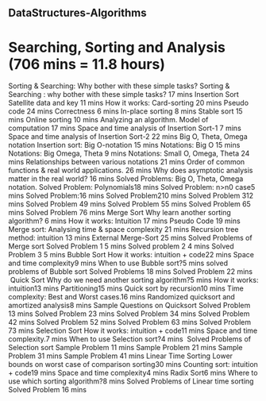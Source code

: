 ## DataStructures-Algorithms
# Searching, Sorting and Analysis (706 mins = 11.8 hours)   
Sorting & Searching: Why bother with these simple tasks?
	Sorting & Searching : why bother with these simple tasks? 17 mins
Insertion Sort
	Satellite data and key 11 mins
	How it works: Card-sorting 20 mins
	Pseudo code 24 mins
	Correctness 6 mins
	In-place sorting 8 mins
	Stable sort 15 mins
	Online sorting 10 mins
Analyzing an algorithm.
	Model of computation 17 mins
	Space and time analysis of Insertion Sort-1 7 mins
	Space and time analysis of Insertion Sort-2 22 mins
Big O, Theta, Omega notation
	Insertion sort: Big O-notation 15 mins
	Notations: Big O 15 mins
	Notations: Big Omega, Theta 9 mins
	Notations: Small O, Omega, Theta 24 mins
	Relationships between various notations 21 mins
	Order of common functions & real world applications. 26 mins
	Why does asymptotic analysis matter in the real world? 16 mins
Solved Problems: Big O, Theta, Omega notation.
	Solved Problem: Polynomials18 mins
	Solved Problem: n>n0 case5 mins
	Solved Problem:16 mins
	Solved Problem210 mins
	Solved Problem 312 mins
	Solved Problem 49 mins
	Solved Problem 55 mins
	Solved Problem 65 mins
	Solved Problem 76 mins
Merge Sort
	Why learn another sorting algorithm? 6 mins
	How it works: Intuition 17 mins
	Pseudo Code 19 mins
	Merge sort: Analysing time & space complexity 21 mins
	Recursion tree method: intuition 13 mins
	External Merge-Sort 25 mins
Solved Problems of Merge sort
	Solved Problem 1 5 mins
	Solved problem 2 4 mins
	Solved Problem 3 5 mins
Bubble Sort
	How it works: intuition + code22 mins
	Space and time complexity9 mins
	When to use Bubble sort?5 mins
solved problems of Bubble sort
	Solved Problems 18 mins
	Solved Problem 22 mins
 Quick Sort
	Why do we need another sorting algorithm?5 mins
	How it works: intuition13 mins
	Partitioning15 mins
	Quick sort by recursion10 mins
	Time complexity: Best and Worst cases.16 mins
	Randomized quicksort and amortized analysis8 mins
Sample Questions on Quicksort
	Solved Problem 13 mins
	Solved Problem 23 mins
	Solved Problem 34 mins
	Solved Problem 42 mins
	Solved Problem 52 mins
	Solved Problem 63 mins
	Solved Problem 73 mins
Selection Sort
	How it works: intuition + code11 mins
	Space and time complexity.7 mins
	When to use Selection sort?4 mins
 Solved Problems of Selection sort
	Sample Problem 11 mins
	Sample Problem 21 mins
	Sample Problem 31 mins
	Sample Problem 41 mins
Linear Time Sorting
	Lower bounds on worst case of comparison sorting30 mins
	Counting sort: intuition + code19 mins
	Space and time complexity4 mins
	Radix Sort6 mins
	Where to use which sorting algorithm?8 mins
Solved Problems of Linear time sorting
	Solved Problem 16 mins